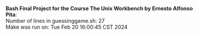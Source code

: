 **Bash Final Project for the Course The Unix Workbench by Ernesto Alfonso Pita**:  
Number of lines in guessinggame.sh: 27  
Make was run on: Tue Feb 20 16:00:45 CST 2024  
